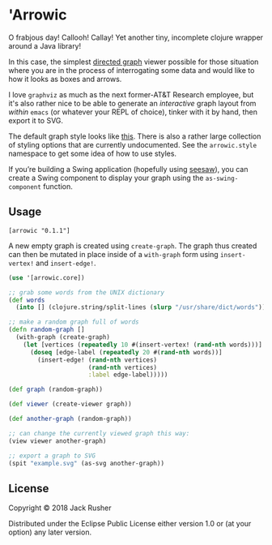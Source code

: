 # 'Arrowic

O frabjous day! Callooh! Callay! Yet another tiny, incomplete clojure
wrapper around a Java library!

In this case, the
simplest
[directed graph](https://en.wikipedia.org/wiki/Directed_graph) viewer
possible for those situation where you are in the process of
interrogating some data and would like to how it looks as boxes and
arrows.

I love `graphviz` as much as the next former-AT&T Research employee,
but it's also rather nice to be able to generate an *interactive*
graph layout from _within_ `emacs` (or whatever your REPL of choice),
tinker with it by hand, then export it to SVG.

The default graph style looks like [this](example.svg). There is also
a rather large collection of styling options that are currently
undocumented. See the `arrowic.style` namespace to get some idea of
how to use styles.

If you’re building a Swing application (hopefully
using [seesaw](https://github.com/daveray/seesaw)), you can create a
Swing component to display your graph using the `as-swing-component`
function.

## Usage

`[arrowic "0.1.1"]`

A new empty graph is created using `create-graph`. The graph thus
created can then be mutated in place inside of a `with-graph` form
using `insert-vertex!` and `insert-edge!`.

``` clojure
(use '[arrowic.core])

;; grab some words from the UNIX dictionary
(def words
  (into [] (clojure.string/split-lines (slurp "/usr/share/dict/words"))))

;; make a random graph full of words
(defn random-graph []
  (with-graph (create-graph)
    (let [vertices (repeatedly 10 #(insert-vertex! (rand-nth words)))]
      (doseq [edge-label (repeatedly 20 #(rand-nth words))]
        (insert-edge! (rand-nth vertices) 
                      (rand-nth vertices)
                      :label edge-label)))))

(def graph (random-graph))

(def viewer (create-viewer graph))

(def another-graph (random-graph))

;; can change the currently viewed graph this way:
(view viewer another-graph)

;; export a graph to SVG
(spit "example.svg" (as-svg another-graph))

```

## License

Copyright © 2018 Jack Rusher

Distributed under the Eclipse Public License either version 1.0 or (at
your option) any later version.
